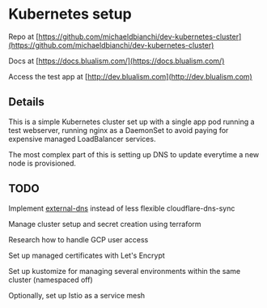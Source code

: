 # Kubernetes setup

Repo at [https://github.com/michaeldbianchi/dev-kubernetes-cluster](https://github.com/michaeldbianchi/dev-kubernetes-cluster)

Docs at [https://docs.blualism.com/](https://docs.blualism.com/)

Access the test app at [http://dev.blualism.com](http://dev.blualism.com)

## Details

This is a simple Kubernetes cluster set up with a single app pod running a test webserver, running nginx as a DaemonSet to avoid paying for expensive managed LoadBalancer services.

The most complex part of this is setting up DNS to update everytime a new node is provisioned.

## TODO

Implement [external-dns](https://github.com/kubernetes-incubator/external-dns) instead of less flexible cloudflare-dns-sync

Manage cluster setup and secret creation using terraform

Research how to handle GCP user access

Set up managed certificates with Let's Encrypt

Set up kustomize for managing several environments within the same cluster \(namespaced off\)

Optionally, set up Istio as a service mesh

